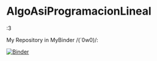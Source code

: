 # AlgoAsiProgramacionLineal
:3

My Repository in MyBinder /(´0w0)/:

[![Binder](https://mybinder.org/badge_logo.svg)](https://mybinder.org/v2/gh/co26math/AlgoAsiProgramacionLineal/master)
